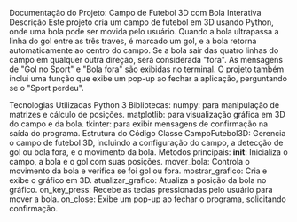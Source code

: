Documentação do Projeto: Campo de Futebol 3D com Bola Interativa
Descrição
Este projeto cria um campo de futebol em 3D usando Python, onde uma bola pode ser movida pelo usuário. Quando a bola ultrapassa a linha do gol entre as três traves, é marcado um gol, e a bola retorna automaticamente ao centro do campo. Se a bola sair das quatro linhas do campo em qualquer outra direção, será considerada "fora". As mensagens de "Gol no Sport" e "Bola fora" são exibidas no terminal. O projeto também inclui uma função que exibe um pop-up ao fechar a aplicação, perguntando se o "Sport perdeu".

Tecnologias Utilizadas
Python 3
Bibliotecas:
numpy: para manipulação de matrizes e cálculo de posições.
matplotlib: para visualização gráfica em 3D do campo e da bola.
tkinter: para exibir mensagens de confirmação na saída do programa.
Estrutura do Código
Classe CampoFutebol3D: Gerencia o campo de futebol 3D, incluindo a configuração do campo, a detecção de gol ou bola fora, e o movimento da bola.
Métodos principais:
__init__: Inicializa o campo, a bola e o gol com suas posições.
mover_bola: Controla o movimento da bola e verifica se foi gol ou fora.
mostrar_grafico: Cria e exibe o gráfico em 3D.
atualizar_grafico: Atualiza a posição da bola no gráfico.
on_key_press: Recebe as teclas pressionadas pelo usuário para mover a bola.
on_close: Exibe um pop-up ao fechar o programa, solicitando confirmação.
